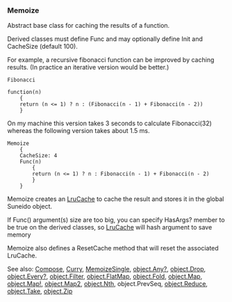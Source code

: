 ### Memoize

Abstract base class for caching the results of a function.

Derived classes must define Func and may optionally define Init and CacheSize (default 100).

For example, a recursive fibonacci function can be improved by caching results. (In practice an iterative version would be better.)

``` suneido
Fibonacci

function(n)
    {
    return (n <= 1) ? n : (Fibonacci(n - 1) + Fibonacci(n - 2))
    }
```

On my machine this version takes 3 seconds to calculate Fibonacci(32) whereas the following version takes about 1.5 ms.

``` suneido
Memoize
    {
    CacheSize: 4
    Func(n)
        {
        return (n <= 1) ? n : Fibonacci(n - 1) + Fibonacci(n - 2)
        }
    }
```

Memoize creates an [LruCache](<LruCache.md>) to cache the result and stores it in the global Suneido object.

If Func() argument(s) size are too big, you can specify HasArgs? member to be true on the derived classes, so [LruCache](<LruCache.md>) will hash argument to save memory

Memoize also defines a ResetCache method that will reset the associated LruCache.


See also:
[Compose](<Compose.md>),
[Curry](<Curry.md>),
[MemoizeSingle](<MemoizeSingle.md>),
[object.Any?](<Object/object.Any?.md>),
[object.Drop](<Object/object.Drop.md>),
[object.Every?](<Object/object.Every?.md>),
[object.Filter](<Object/object.Filter.md>),
[object.FlatMap](<Object/object.FlatMap.md>),
[object.Fold](<Object/object.Fold.md>),
[object.Map](<Object/object.Map.md>),
[object.Map!](<Object/object.Map!.md>),
[object.Map2](<Object/object.Map2.md>),
[object.Nth](<Object/object.Nth.md>),
object.PrevSeq,
[object.Reduce](<Object/object.Reduce.md>),
[object.Take](<Object/object.Take.md>),
[object.Zip](<Object/object.Zip.md>)

